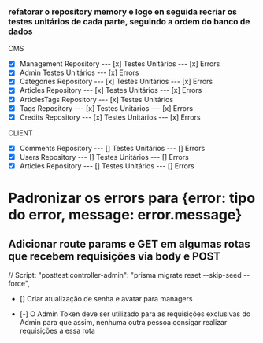 

### refatorar o repository memory e logo en seguida recriar os testes unitários de cada parte, seguindo a ordem do banco de dados

CMS
- [x] Management  Repository ---    [x] Testes Unitários --- [x] Errors
- [x] Admin Testes Unitários                                     --- [x] Errors
- [x] Categories  Repository ---    [x] Testes Unitários --- [x] Errors
- [x] Articles  Repository ---      [x] Testes Unitários --- [x] Errors
- [x] ArticlesTags  Repository ---  [x] Testes Unitários 
- [x] Tags  Repository ---          [x] Testes Unitários --- [x] Errors
- [x] Credits  Repository ---       [x] Testes Unitários --- [x] Errors

CLIENT
- [x] Comments  Repository ---      [] Testes Unitários --- [] Errors
- [x] Users  Repository ---         [] Testes Unitários --- [] Errors
- [x] Articles  Repository ---      [] Testes Unitários --- [] Errors

# Padronizar os errors para {error: tipo do error, message: error.message} #

## Adicionar route params e GET em algumas rotas que recebem requisições via body e POST


// Script: "posttest:controller-admin": "prisma migrate reset --skip-seed --force",

- [] Criar atualização de senha e avatar para managers

- [-] O Admin Token deve ser utilizado para as requisições exclusivas do Admin para que assim, nenhuma outra pessoa consigar realizar requisições a essa rota
